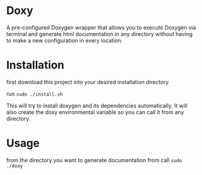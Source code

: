 # Doxy
A pre-configured Doxygen wrapper that allows you to execute Doxygen via terminal and generate html documentation in any directory without having to make a new configuration in every location.

# Installation
first download this project into your desired installation directory

run ```sudo ./install.sh```

This will try to install doxygen and its dependencies automatically. It will also create the doxy environmental variable so you can call it from any directory.

# Usage
from the directory you want to generate documentation from call
```sudo ./doxy```
